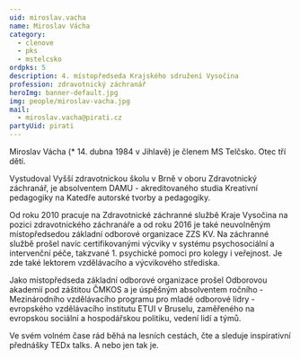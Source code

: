 ```yaml
---
uid: miroslav.vacha
name: Miroslav Vácha
category:
  - clenove
  - pks
  - mstelcsko
ordpks: 5
description: 4. místopředseda Krajského sdružení Vysočina
profession: zdravotnický záchranář
heroImg: banner-default.jpg
img: people/miroslav-vacha.jpg
mail:
  - miroslav.vacha@pirati.cz
partyUid: pirati
---
```


Miroslav Vácha (* 14. dubna 1984 v Jihlavě) je členem MS Telčsko. Otec tří dětí.

Vystudoval Vyšší zdravotnickou školu v Brně v oboru Zdravotnický záchranář, je absolventem DAMU - akreditovaného studia Kreativní pedagogiky na Katedře autorské tvorby a pedagogiky.

Od roku 2010 pracuje na Zdravotnické záchranné službě Kraje Vysočina na pozici zdravotnického záchranáře a od roku 2016 je také neuvolněným místopředsedou základní odborové organizace ZZS KV. Na záchranné službě prošel navíc certifikovanými výcviky v systému psychosociální a intervenční péče, takzvané 1. psychické pomoci pro kolegy i veřejnost. Je zde také lektorem vzdělávacího a výcvikového střediska.

Jako místopředseda základní odborové organizace prošel Odborovou akademií pod záštitou ČMKOS a je úspěšným absolventem ročního - Mezinárodního vzdělávacího programu pro mladé odborové lídry - evropského vzdělávacího institutu ETUI v Bruselu, zaměřeného na evropskou sociální a hospodářskou politiku, vedení lidí a týmů.

Ve svém volném čase rád běhá na lesních cestách, čte a sleduje inspirativní přednášky TEDx talks. A nebo jen tak je.
